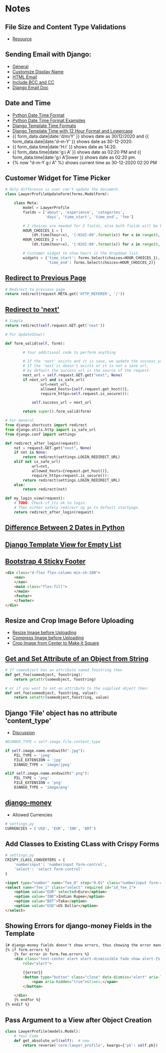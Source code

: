 # Notes

## File Size and Content Type Validations
- [Resource](https://stackoverflow.com/questions/2472422/django-file-upload-size-limit)

## Sending Email with Django:
- [General](https://data-flair.training/blogs/django-send-email/)
- [Customize Display Name](https://stackoverflow.com/questions/2111452/giving-email-account-a-name-when-sending-emails-with-django-through-google-apps)
- [HTML Email](https://stackoverflow.com/questions/3005080/how-to-send-html-email-with-django-with-dynamic-content-in-it)
- [Include BCC and CC](https://stackoverflow.com/questions/17064497/send-email-to-bcc-and-cc-in-django)
- [Django Email Doc](https://docs.djangoproject.com/en/1.10/topics/email/)

## Date and Time
- [Python Date Time Format](https://www.programiz.com/python-programming/datetime/strptime)
- [Python Date Time Format Examples](https://stackoverflow.com/questions/34639280/how-to-display-django-time-in-12-hour-time-instead-of-military-24)
- [Django Template Time Formats](https://docs.djangoproject.com/en/dev/ref/templates/builtins/?from=olddocs#now)
- [Django Template Time with 12 Hour Format and Lowercase](https://stackoverflow.com/questions/12218620/in-django-how-to-display-times-with-lowercase-am-pm-in-templates)
- {{ form_data.date|date:'d/m/Y' }} shows date as 30/12/2020 and {{ form_data.date|date:'d-m-Y' }} shows date as 30-12-2020.
- {{ form_data.time|date:'H:i' }} shows date as 14:20.
- {{ form_data.time|date:'g:i A' }} shows date as 02:20 PM and {{ form_data.time|date:'g:i A'|lower }} shows date as 02:20 pm.
- {% now "d-m-Y g:i A" %} shows current time as 30-12-2020 02:20 PM

## Customer Widget for Time Picker
```python
# Only difference is user can't update the document.
class LawyerProfileUpdateForm(forms.ModelForm):

    class Meta:
        model = LawyerProfile
        fields = ['about', 'experience', 'categories',
                  'days', 'time_start', 'time_end', 'fee']

        # 2 choices are needed for 2 fields, else both fields will be blank.
        HOUR_CHOICES_1 = [
            (dt.time(hour=x), '{:02d}:00'.format(x)) for x in range(0, 24)]
        HOUR_CHOICES_2 = [
            (dt.time(hour=x), '{:02d}:00'.format(x)) for x in range(0, 24)]

        # Customer widget to show hours in the dropdown list.
        widgets = {'time_start': forms.Select(choices=HOUR_CHOICES_1),
                   'time_end': forms.Select(choices=HOUR_CHOICES_2)}
```

## [Redirect to Previous Page](https://stackoverflow.com/questions/35796195/how-to-redirect-to-previous-page-in-django-after-post-request/35796330)

```python
# Redirect to previous page
return redirect(request.META.get('HTTP_REFERER', '/'))
```

## [Redirect to 'next'](https://stackoverflow.com/questions/38431166/redirect-to-next-after-login-in-django)
```python
# Simple
return redirect(self.request.GET.get('next'))

# For UpdateVIew()

def form_valid(self, form):

        # Your additional code to perform anything

        # If the 'next' exists and it is save, we update the success_url.
        # If the 'next'is doesn't exists or it is not a save url,
        # by default the success_url is the source of the request.
        next_url = self.request.GET.get("next", None)
        if next_url and is_safe_url(
                url=next_url,
                allowed_hosts={self.request.get_host()},
                require_https=self.request.is_secure()):

            self.success_url = next_url

        return super().form_valid(form)

# For General
from django.shortcuts import redirect
from django.utils.http import is_safe_url
from django.conf import settings

def redirect_after_login(request):
    nxt = request.GET.get("next", None)
    if nxt is None:
        return redirect(settings.LOGIN_REDIRECT_URL)
    elif not is_safe_url(
            url=nxt,
            allowed_hosts={request.get_host()},
            require_https=request.is_secure()):
        return redirect(settings.LOGIN_REDIRECT_URL)
    else:
        return redirect(nxt)

def my_login_view(request):
    # TODO: Check if its ok to login.
    # Then either safely redirect og go to default startpage.
    return redirect_after_login(request)
```

## [Difference Between 2 Dates in Python](https://stackoverflow.com/questions/8419564/difference-between-two-dates-in-python)

## [Django Template View for Empty List](https://stackoverflow.com/questions/902034/how-can-i-check-the-size-of-a-collection-within-a-django-template)

## [Bootstrap 4 Sticky Footer](https://stackoverflow.com/questions/46722697/bootstrap-4-sticky-footer-not-sticking)

```html
<div class="d-flex flex-column min-vh-100">
    <nav>
    </nav>
    <main class="flex-fill">
    </main>
    <footer>
    </footer>
</div>
```

## Resize and Crop Image Before Uploading
- [Resize Image before Uploading](https://stackoverflow.com/questions/52183975/how-to-compress-the-image-before-uploading-to-s3-in-django)
- [Compress Image before Uploading](https://dev.to/gajesh/compress-images-in-django-3la8)
- [Crop Image from Center to Make It Square](https://stackoverflow.com/questions/54545621/how-to-resize-and-crop-an-image-into-a-square-in-django)


## [Get and Set Attribute of an Object from String](https://stackoverflow.com/questions/3253966/python-string-to-attribute)

```python
# If someobject has an attribute named foostring then
def get_foo(someobject, foostring):
    return getattr(someobject, foostring)

# or if you want to set an attribute to the supplied object then:
def set_foo(someobject, foostring, value):
    return setattr(someobject,foostring, value)
```

## Django 'File' object has no attribute 'content_type'
- [Discussion](https://stackoverflow.com/questions/22397637/django-file-object-has-no-attribute-content-type)

```python
#DJANGO_TYPE = self.image.file.content_type

if self.image.name.endswith(".jpg"):
    PIL_TYPE = 'jpeg'
    FILE_EXTENSION = 'jpg'
    DJANGO_TYPE = 'image/jpeg'

elif self.image.name.endswith(".png"):
    PIL_TYPE = 'png'
    FILE_EXTENSION = 'png'
    DJANGO_TYPE = 'image/png'
```


## [django-money](https://pypi.org/project/django-money/)

- Allowed Currencies

```python
# settings.py
CURRENCIES = ('USD', 'EUR', 'INR', 'BDT')
```


## Add Classes to Existing CLass with Crispy Forms

```python
# settings.py
CRISPY_CLASS_CONVERTERS = {
    'numberinput': 'numberinput form-control',
    'select': 'select form-control'
}
```

```html
<input type="number" name="fee_0" step="0.01" class="numberinput form-control" required="" id="id_fee_0">
<select name="fee_1" class="select" required id="id_fee_1">
    <option value="EUR" selected>Euro</option>
    <option value="INR">Indian Rupee</option>
    <option value="BDT">Taka</option>
    <option value="USD">US Dollar</option>
</select>
```

## Showing Errors for django-money Fields in the Template

```html
{# django-money fields doesn't show errors, thus showing the error manually. #}
{% if form.errors %}
    {% for error in form.fee.errors %}
    <div class="text-center alert alert-dismissible fade show alert-{% if messages.tags %}{{ message.tags }}{% else %}info{% endif %}"
        role="alert">

        {{error}}
        <button type="button" class="close" data-dismiss="alert" aria-label="Close">
            <span aria-hidden="true">&times;</span>
        </button>

    </div>
    {% endfor %}
{% endif %}
```

## Pass Argument to a View after Object Creation

```python
class LawyerProfile(models.Model):
    # Your Code
    def get_absolute_url(self):  # new
        return reverse('core:lawyer_profile', kwargs={'pk': self.pk})
```